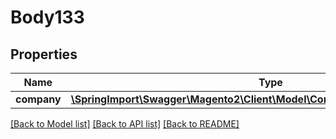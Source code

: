 # Body133

## Properties
Name | Type | Description | Notes
------------ | ------------- | ------------- | -------------
**company** | [**\SpringImport\Swagger\Magento2\Client\Model\CompanyDataCompanyInterface**](CompanyDataCompanyInterface.md) |  | 

[[Back to Model list]](../README.md#documentation-for-models) [[Back to API list]](../README.md#documentation-for-api-endpoints) [[Back to README]](../README.md)


